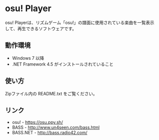 # osu! Player
osu! Playerは、リズムゲーム「osu!」の譜面に使用されている楽曲を一覧表示して、再生できるソフトウェアです。

## 動作環境
- Windows 7 以降
- .NET Framework 4.5 がインストールされていること

## 使い方
Zipファイル内の README.txt をご覧ください。

## リンク
- osu! - https://osu.ppy.sh/
- BASS - http://www.un4seen.com/bass.html
- BASS.NET - http://bass.radio42.com/
